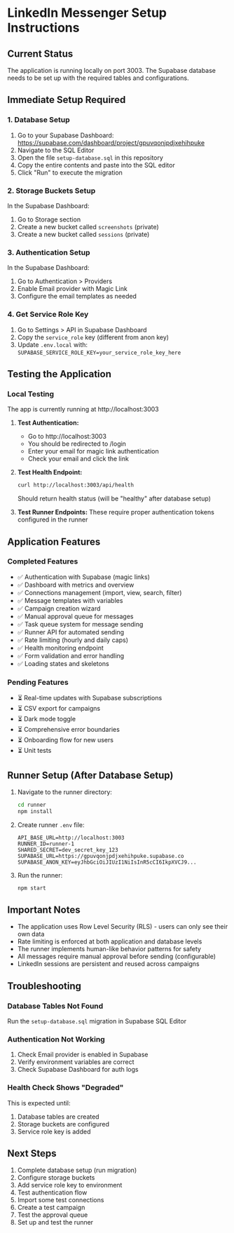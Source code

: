 # LinkedIn Messenger Setup Instructions

## Current Status
The application is running locally on port 3003. The Supabase database needs to be set up with the required tables and configurations.

## Immediate Setup Required

### 1. Database Setup
1. Go to your Supabase Dashboard: https://supabase.com/dashboard/project/gpuvqonjpdjxehihpuke
2. Navigate to the SQL Editor
3. Open the file `setup-database.sql` in this repository
4. Copy the entire contents and paste into the SQL editor
5. Click "Run" to execute the migration

### 2. Storage Buckets Setup
In the Supabase Dashboard:
1. Go to Storage section
2. Create a new bucket called `screenshots` (private)
3. Create a new bucket called `sessions` (private)

### 3. Authentication Setup
In the Supabase Dashboard:
1. Go to Authentication > Providers
2. Enable Email provider with Magic Link
3. Configure the email templates as needed

### 4. Get Service Role Key
1. Go to Settings > API in Supabase Dashboard
2. Copy the `service_role` key (different from anon key)
3. Update `.env.local` with: `SUPABASE_SERVICE_ROLE_KEY=your_service_role_key_here`

## Testing the Application

### Local Testing
The app is currently running at http://localhost:3003

1. **Test Authentication:**
   - Go to http://localhost:3003
   - You should be redirected to /login
   - Enter your email for magic link authentication
   - Check your email and click the link

2. **Test Health Endpoint:**
   ```bash
   curl http://localhost:3003/api/health
   ```
   Should return health status (will be "healthy" after database setup)

3. **Test Runner Endpoints:**
   These require proper authentication tokens configured in the runner

## Application Features

### Completed Features
- ✅ Authentication with Supabase (magic links)
- ✅ Dashboard with metrics and overview
- ✅ Connections management (import, view, search, filter)
- ✅ Message templates with variables
- ✅ Campaign creation wizard
- ✅ Manual approval queue for messages
- ✅ Task queue system for message sending
- ✅ Runner API for automated sending
- ✅ Rate limiting (hourly and daily caps)
- ✅ Health monitoring endpoint
- ✅ Form validation and error handling
- ✅ Loading states and skeletons

### Pending Features
- ⏳ Real-time updates with Supabase subscriptions
- ⏳ CSV export for campaigns
- ⏳ Dark mode toggle
- ⏳ Comprehensive error boundaries
- ⏳ Onboarding flow for new users
- ⏳ Unit tests

## Runner Setup (After Database Setup)

1. Navigate to the runner directory:
   ```bash
   cd runner
   npm install
   ```

2. Create runner `.env` file:
   ```
   API_BASE_URL=http://localhost:3003
   RUNNER_ID=runner-1
   SHARED_SECRET=dev_secret_key_123
   SUPABASE_URL=https://gpuvqonjpdjxehihpuke.supabase.co
   SUPABASE_ANON_KEY=eyJhbGciOiJIUzI1NiIsInR5cCI6IkpXVCJ9...
   ```

3. Run the runner:
   ```bash
   npm start
   ```

## Important Notes

- The application uses Row Level Security (RLS) - users can only see their own data
- Rate limiting is enforced at both application and database levels
- The runner implements human-like behavior patterns for safety
- All messages require manual approval before sending (configurable)
- LinkedIn sessions are persistent and reused across campaigns

## Troubleshooting

### Database Tables Not Found
Run the `setup-database.sql` migration in Supabase SQL Editor

### Authentication Not Working
1. Check Email provider is enabled in Supabase
2. Verify environment variables are correct
3. Check Supabase Dashboard for auth logs

### Health Check Shows "Degraded"
This is expected until:
1. Database tables are created
2. Storage buckets are configured
3. Service role key is added

## Next Steps

1. Complete database setup (run migration)
2. Configure storage buckets
3. Add service role key to environment
4. Test authentication flow
5. Import some test connections
6. Create a test campaign
7. Test the approval queue
8. Set up and test the runner